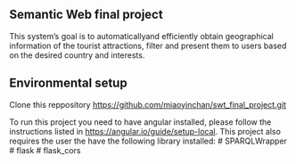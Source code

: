 ## Semantic Web final project
 This system’s goal is to automaticallyand efficiently obtain geographical information of the tourist attractions, filter and present them to users based on the desired country and interests.
 
 ## Environmental setup
 Clone this reppository https://github.com/miaoyinchan/swt_final_project.git
 
 To run this project you need to have angular installed, please follow the instructions listed in https://angular.io/guide/setup-local. 
 This project also requires the user the have the following library installed:
     # SPARQLWrapper
     # flask
     # flask_cors

